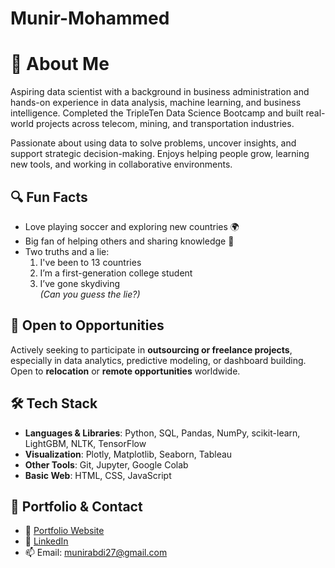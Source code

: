 # Munir-Mohammed
# 👋 About Me

Aspiring data scientist with a background in business administration and hands-on experience in data analysis, machine learning, and business intelligence. Completed the TripleTen Data Science Bootcamp and built real-world projects across telecom, mining, and transportation industries.

Passionate about using data to solve problems, uncover insights, and support strategic decision-making. Enjoys helping people grow, learning new tools, and working in collaborative environments.

## 🔍 Fun Facts

- Love playing soccer and exploring new countries 🌍  
- Big fan of helping others and sharing knowledge 🤝  
- Two truths and a lie:  
  1. I've been to 13 countries  
  2. I’m a first-generation college student  
  3. I’ve gone skydiving  
  *(Can you guess the lie?)*

## 💼 Open to Opportunities

Actively seeking to participate in **outsourcing or freelance projects**, especially in data analytics, predictive modeling, or dashboard building. Open to **relocation** or **remote opportunities** worldwide.

## 🛠️ Tech Stack

- **Languages & Libraries**: Python, SQL, Pandas, NumPy, scikit-learn, LightGBM, NLTK, TensorFlow  
- **Visualization**: Plotly, Matplotlib, Seaborn, Tableau  
- **Other Tools**: Git, Jupyter, Google Colab  
- **Basic Web**: HTML, CSS, JavaScript

## 📄 Portfolio & Contact

- 📁 [Portfolio Website](https://github.com/Munir99)  
- 🔗 [LinkedIn](https://www.linkedin.com/in/munir-mohammed/)  
- 📫 Email: munirabdi27@gmail.com 
